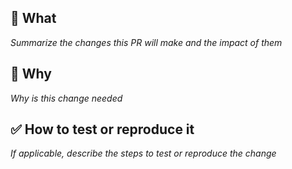 ## 📃 What

_Summarize the changes this PR will make and the impact of them_

## 🤔 Why

_Why is this change needed_

## ✅ How to test or reproduce it

_If applicable, describe the steps to test or reproduce the change_
